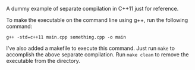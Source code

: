 A dummy example of separate compilation in C++11 just for reference.

To make the executable on the command line using g++, run the following command:

    g++ -std=c++11 main.cpp something.cpp -o main 

I've also added a makefile to execute this command. Just run `make` to accomplish the above separate compilation. Run `make clean` to remove the executable from the directory.

